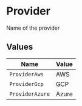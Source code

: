 # Provider

Name of the provider


## Values

| Name            | Value           |
| --------------- | --------------- |
| `ProviderAws`   | AWS             |
| `ProviderGcp`   | GCP             |
| `ProviderAzure` | Azure           |